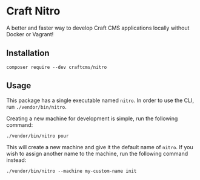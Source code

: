 # Craft Nitro

A better and faster way to develop Craft CMS applications locally without Docker or Vagrant!

## Installation

```shell script
composer require --dev craftcms/nitro
```

## Usage

This package has a single executable named `nitro`. In order to 
use the CLI, run `./vendor/bin/nitro`. 

Creating a new machine for development is simple, run the following command:

```shell script
./vendor/bin/nitro pour
```

This will create a new machine and give it the default name of `nitro`. If you wish to assign another name to the machine, run the following command instead:

```shell script
./vendor/bin/nitro --machine my-custom-name init
``` 
